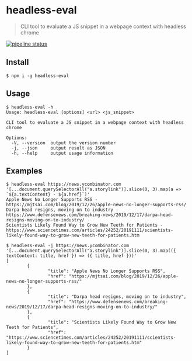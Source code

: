 # headless-eval

> CLI tool to evaluate a JS snippet in a webpage context with headless chrome

[![pipeline status](https://gitlab.com/vith/headless-eval/badges/master/pipeline.svg)](https://gitlab.com/vith/headless-eval/pipelines)

## Install

```console
$ npm i -g headless-eval
```


## Usage

```console
$ headless-eval -h
Usage: headless-eval [options] <url> <js_snippet>

CLI tool to evaluate a JS snippet in a webpage context with headless chrome

Options:
  -V, --version  output the version number
  -j, --json     output result as JSON
  -h, --help     output usage information
```

## Examples

```console
$ headless-eval https://news.ycombinator.com '[...document.querySelectorAll("a.storylink")].slice(0, 3).map(a => `${a.textContent} - ${a.href}`)'
Apple News No Longer Supports RSS - https://mjtsai.com/blog/2019/12/26/apple-news-no-longer-supports-rss/
Darpa head resigns, moving on to industry - https://www.defensenews.com/breaking-news/2019/12/17/darpa-head-resigns-moving-on-to-industry/
Scientists Likely Found Way to Grow New Teeth for Patients - https://www.sciencetimes.com/articles/24252/20191111/scientists-likely-found-way-to-grow-new-teeth-for-patients.htm
```

```console
$ headless-eval -j https://news.ycombinator.com '[...document.querySelectorAll("a.storylink")].slice(0, 3).map(({ textContent: title, href }) => ({ title, href }))'
[
        {
                "title": "Apple News No Longer Supports RSS",
                "href": "https://mjtsai.com/blog/2019/12/26/apple-news-no-longer-supports-rss/"
        },
        {
                "title": "Darpa head resigns, moving on to industry",
                "href": "https://www.defensenews.com/breaking-news/2019/12/17/darpa-head-resigns-moving-on-to-industry/"
        },
        {
                "title": "Scientists Likely Found Way to Grow New Teeth for Patients",
                "href": "https://www.sciencetimes.com/articles/24252/20191111/scientists-likely-found-way-to-grow-new-teeth-for-patients.htm"
        }
]
```
